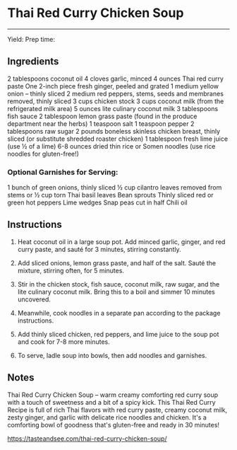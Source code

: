 # Thai Red Curry Chicken Soup
---
Yield:
Prep time:

## Ingredients
2 tablespoons coconut oil
4 cloves garlic, minced
4 ounces Thai red curry paste
One 2-inch piece fresh ginger, peeled and grated
1 medium yellow onion – thinly sliced
2 medium red peppers, stems, seeds and membranes removed, thinly sliced
3 cups chicken stock
3 cups coconut milk (from the refrigerated milk area)
5 ounces lite culinary coconut milk
3 tablespoons fish sauce
2 tablespoon lemon grass paste (found in the produce department near the herbs)
1 teaspoon salt
1 teaspoon pepper
2 tablespoons raw sugar
2 pounds boneless skinless chicken breast, thinly sliced (or substitute shredded roaster chicken)
1 tablespoon fresh lime juice (use ½ of a lime)
6-8 ounces dried thin rice or Somen noodles (use rice noodles for gluten-free!)

### Optional Garnishes for Serving:
1 bunch of green onions, thinly sliced
½ cup cilantro leaves removed from stems or ½ cup torn Thai basil leaves
Bean sprouts
Thinly sliced red or green hot peppers
Lime wedges
Snap peas cut in half
Chili oil

## Instructions
1. Heat coconut oil in a large soup pot. Add minced garlic, ginger, and red curry paste, and sauté for 3 minutes, stirring constantly.

2. Add sliced onions, lemon grass paste, and half of the salt.  Sauté the mixture, stirring often, for 5 minutes.

3. Stir in the chicken stock, fish sauce, coconut milk, raw sugar, and the lite culinary coconut milk.  Bring this to a boil and simmer 10 minutes uncovered.

4. Meanwhile, cook noodles in a separate pan according to the package instructions.

5. Add thinly sliced chicken, red peppers, and lime juice to the soup pot and cook for 7-8 more minutes.

6. To serve, ladle soup into bowls, then add noodles and garnishes.

## Notes

Thai Red Curry Chicken Soup – warm creamy comforting red curry soup with a touch of sweetness and a bit of a spicy kick.  This Thai Red Curry Recipe is full of rich Thai flavors with red curry paste, creamy coconut milk, zesty ginger, and garlic with delicate rice noodles and chicken. It's a comforting bowl of goodness that's gluten-free and ready in 30 minutes! 


https://tasteandsee.com/thai-red-curry-chicken-soup/